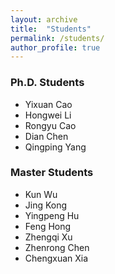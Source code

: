 ```yaml
---
layout: archive
title:  "Students"
permalink: /students/
author_profile: true
---
```


### Ph.D. Students
+ Yixuan Cao
+ Hongwei Li
+ Rongyu Cao
+ Dian Chen
+ Qingping Yang


### Master Students
+ Kun Wu
+ Jing Kong
+ Yingpeng Hu
+ Feng Hong
+ Zhengqi Xu
+ Zhenrong Chen
+ Chengxuan Xia

